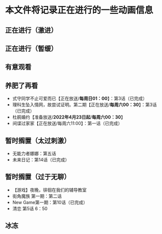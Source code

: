 # 本文件将记录正在进行的一些动画信息

## 正在进行（激进）


## 正在进行（暂缓）


## 有意观看


## 养肥了再看

- 式守同学不止可爱而已【正在放送/**每周日01：00**】：第3话（已完成）
- 理科生坠入情网，故尝试证明。第二期【正在放送/**每周六00：30**】：第3话（已完成）
- 杜鹃婚约【准备放送/**2022年4月23日起**/**每周六00：30**】
- 间谍过家家【正在放送/每周六11:00】：第一话（已完成）
## 暂时搁置（太过刺激）

- 无能力者娜娜：第五话
- 未来日记：第14话（已完成）

## 暂时搁置（过于无聊）

- 【游戏】夜晚，徘徊在我们的辅导教室
- 街角魔族 第一期：第二话
- New Game第一期：第10话（已完成）
- 清恋 第5话 6：50

## 冰冻

